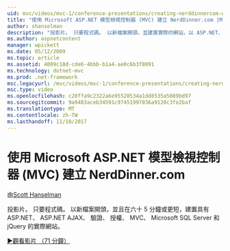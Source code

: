 ```yaml
---
uid: mvc/videos/mvc-1/conference-presentations/creating-nerddinnercom-with-microsoft-aspnet-model-view-controller-mvc
title: "使用 Microsoft ASP.NET 模型檢視控制器 (MVC) 建立 NerdDinner.com |Microsoft 文件"
author: shanselman
description: "投影片。 只要程式碼。 以新檔案開頭，並建置實際的網站，以 ASP.NET、 ASP.NET AJAX、 驗證、 授權、 MVC、 Microsoft SQL Server 和..."
ms.author: aspnetcontent
manager: wpickett
ms.date: 05/12/2009
ms.topic: article
ms.assetid: 4009c18d-cde6-4bbb-b1a4-ae0c6b3f8091
ms.technology: dotnet-mvc
ms.prod: .net-framework
msc.legacyurl: /mvc/videos/mvc-1/conference-presentations/creating-nerddinnercom-with-microsoft-aspnet-model-view-controller-mvc
msc.type: video
ms.openlocfilehash: c20ffa9c2322a6e95528534a1dd8535a5089bd97
ms.sourcegitcommit: 9a9483aceb34591c97451997036a9120c3fe2baf
ms.translationtype: MT
ms.contentlocale: zh-TW
ms.lasthandoff: 11/10/2017
---
```

<a name="creating-nerddinnercom-with-microsoft-aspnet-model-view-controller-mvc"></a>使用 Microsoft ASP.NET 模型檢視控制器 (MVC) 建立 NerdDinner.com
====================
由[Scott Hanselman](https://github.com/shanselman)

投影片。 只要程式碼。 以新檔案開頭，並且在六十 5 分鐘或更短，建置具有 ASP.NET、 ASP.NET AJAX、 驗證、 授權、 MVC、 Microsoft SQL Server 和 jQuery 的實際網站。

[&#9654;觀看影片 （71 分鐘）](https://channel9.msdn.com/Blogs/ASP-NET-Site-Videos/creating-nerddinnercom-with-microsoft-aspnet-model-view-controller-mvc)
